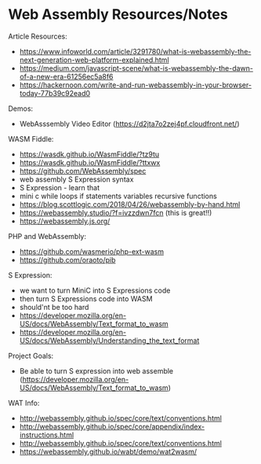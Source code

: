 # Web Assembly Resources/Notes

Article Resources:

- https://www.infoworld.com/article/3291780/what-is-webassembly-the-next-generation-web-platform-explained.html
- https://medium.com/javascript-scene/what-is-webassembly-the-dawn-of-a-new-era-61256ec5a8f6
- https://hackernoon.com/write-and-run-webassembly-in-your-browser-today-77b39c92ead0

Demos:

- WebAsssembly Video Editor (https://d2jta7o2zej4pf.cloudfront.net/)

WASM Fiddle:

- https://wasdk.github.io/WasmFiddle/?tz9tu
- https://wasdk.github.io/WasmFiddle/?ttxwx
- https://github.com/WebAssembly/spec
- web assembly S Expression syntax
- S Expression - learn that
- mini c while loops if statements variables recursive functions
- https://blog.scottlogic.com/2018/04/26/webassembly-by-hand.html
- https://webassembly.studio/?f=ivzzdwn7fcn (this is great!!)
- https://webassembly.js.org/

PHP and WebAssembly:

- https://github.com/wasmerio/php-ext-wasm
- https://github.com/oraoto/pib

S Expression:

- we want to turn MiniC into S Expressions code
- then turn S Expressions code into WASM
- should'nt be too hard
- https://developer.mozilla.org/en-US/docs/WebAssembly/Text_format_to_wasm
- https://developer.mozilla.org/en-US/docs/WebAssembly/Understanding_the_text_format

Project Goals:

- Be able to turn S expression into web assemble (https://developer.mozilla.org/en-US/docs/WebAssembly/Text_format_to_wasm)

WAT Info:
- http://webassembly.github.io/spec/core/text/conventions.html
- http://webassembly.github.io/spec/core/appendix/index-instructions.html
- http://webassembly.github.io/spec/core/text/conventions.html
- https://webassembly.github.io/wabt/demo/wat2wasm/

